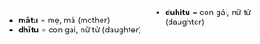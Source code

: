 

<div class="vocab-content" style="column-count:2;">
    <ul>
        <li><strong>mātu</strong> = mẹ, má (mother)</li>
        <li><strong>dhītu</strong> = con gái, nữ tử (daughter)</li>
        <li><strong>duhitu</strong> = con gái, nữ tử (daughter)</li>
    </ul>
</div>